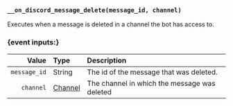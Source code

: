 ### `__on_discord_message_delete(message_id, channel)`

Executes when a message is deleted in a channel the bot has access to.


### {event inputs:}

|        Value | Type                          | Description                                  |
|-------------:|:------------------------------|:---------------------------------------------|
| `message_id` | String                        | The id of the message that was deleted.      |
|    `channel` | [Channel](/values/channel.md) | The channel in which the message was deleted |